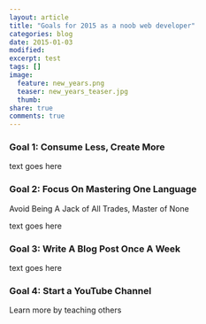 ```yaml
---
layout: article
title: "Goals for 2015 as a noob web developer"
categories: blog
date: 2015-01-03
modified:
excerpt: test
tags: []
image:
  feature: new_years.png
  teaser: new_years_teaser.jpg
  thumb:
share: true
comments: true
---
```


### Goal 1: Consume Less, Create More

text goes here

### Goal 2: Focus On Mastering One Language

Avoid Being A Jack of All Trades, Master of None

text goes here

### Goal 3: Write A Blog Post Once A Week

text goes here

### Goal 4: Start a YouTube Channel

Learn more by teaching others